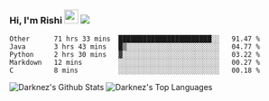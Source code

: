 ### Hi, I'm Rishi <img src="https://media.giphy.com/media/hvRJCLFzcasrR4ia7z/giphy.gif" width="25px" />  <img src="https://img.shields.io/badge/Data Scienctist-Python-blue?style=flat-square" />
<!--START_SECTION:waka-->
```text
Other      71 hrs 33 mins  ███████████████████████░░   91.47 % 
Java       3 hrs 43 mins   █▒░░░░░░░░░░░░░░░░░░░░░░░   04.77 % 
Python     2 hrs 30 mins   ▓░░░░░░░░░░░░░░░░░░░░░░░░   03.22 % 
Markdown   12 mins         ░░░░░░░░░░░░░░░░░░░░░░░░░   00.27 % 
C          8 mins          ░░░░░░░░░░░░░░░░░░░░░░░░░   00.18 % 
```
<!--END_SECTION:waka-->
<img alt="Darknez's Github Stats" src="https://github-readme-stats.vercel.app/api?username=Darknez07&show_icons=true&count_private=true&theme=dark" />
<img alt="Darknez's Top Languages" src="https://github-readme-stats.vercel.app/api/top-langs/?username=Darknez07&langs_count=5&theme=tokyonight" />
